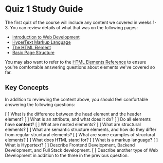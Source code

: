 # Quiz 1 Study Guide

The first quiz of the course will include any content we covered in weeks 1-3. You can review details of what that was on the following pages:
- [Introduction to Web Development](../intro-web-dev.md)
- [HyperText Markup Language](../module_1/html-overview.md)
- [The HTML Element](../module_1/the-html-element.md)
- [Basic Page Structure](../module_1/basic-page-structure.md)

You may also want to refer to the [HTML Elements Reference](../module_1/elements-reference.md) to ensure you're comfortable answering questions about elements we've covered so far.

## Key Concepts

In addition to reviewing the content above, you should feel comfortable answering the following questions:

[ ] What is the difference between the head element and the header element?
[ ] What is an attribute, and what does it do?
[ ] Do all elements have **content**?
[ ] What are nested elements?
[ ] What are structural elements?
[ ] What are semantic structure elements, and how do they differ from regular structural elements?
[ ] What are some examples of structural elements?
[ ] What does HTML stand for?
[ ] What is a markup language?
[ ] What is Hypertext?
[ ] Describe Frontend Development, Backend Development, and Full Stack development.
[ ] Describe another type of Web Development in addition to the three in the previous question.